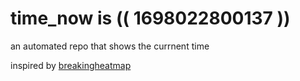 # time_now is (( 1698022800137 ))

an automated repo that shows the currnent time

inspired by [breakingheatmap](https://github.com/breakingheatmap/breakingheatmap)